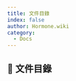 ```yaml
---
title: 文件目錄
index: false
author: Hormone.wiki
category:
  - Docs
---
```


## 📖 文件目錄

<ArticlesMenu />
